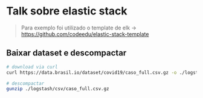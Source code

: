 # Talk sobre elastic stack

> Para exemplo foi utilizado o template de elk -> https://github.com/codeedu/elastic-stack-template

## Baixar dataset e descompactar

```bash
# download via curl
curl https://data.brasil.io/dataset/covid19/caso_full.csv.gz -o ./logstash/csv/caso_full.csv.gz

# descompactar
gunzip ./logstash/csv/caso_full.csv.gz
```